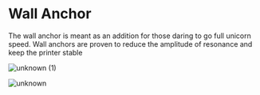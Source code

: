 # Wall Anchor

The wall anchor is meant as an addition for those daring to go full unicorn speed. 
Wall anchors are proven to reduce the amplitude of resonance and keep the printer stable

![unknown (1)](https://user-images.githubusercontent.com/93674339/158665331-8ede061b-cdbb-4446-9026-edbd1f82b3a5.png)

![unknown](https://user-images.githubusercontent.com/93674339/158665342-35d37e6f-88cf-4023-baed-80d695c6ac9e.png)
